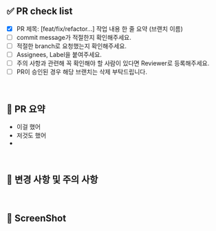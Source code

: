 ## ✅ PR check list

<!--
하나씩 확인 후 체크박스에 표시해주세요.
-->

- [x] PR 제목: [feat/fix/refactor...] 작업 내용 한 줄 요약 (브랜치 이름)
- [ ] commit message가 적절한지 확인해주세요.
- [ ] 적절한 branch로 요청했는지 확인해주세요.
- [ ] Assignees, Label을 붙여주세요.
- [ ] 주의 사항과 관련해 꼭 확인해야 할 사람이 있다면 Reviewer로 등록해주세요.
- [ ] PR이 승인된 경우 해당 브랜치는 삭제 부탁드립니다.

<br/>

## 📝 PR 요약

<!--
해당 pr에서 작업한 내역을 적어주세요.
-->

- 이걸 했어
- 저것도 했어
-

<br/>

## 📌 변경 사항 및 주의 사항

<!--
변경사항 및 주의 사항이 있다면 적어주세요.
주의 사항과 관련해 꼭 확인해야 할 사람이 있다면 리뷰어로 등록해주세요. (다른 사람이 작성한 코드 수정 등)
코드 리뷰 시 더 꼼꼼하게 확인 받고 싶은 부분이 있다면 적어주세요.
-->

<br/>

## 📸 ScreenShot

<!--
어떤 작업을 했는지 스크린 샷 or 영상으로 올려주세요.
-->
